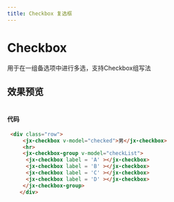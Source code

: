 ```yaml
---
title: Checkbox 复选框
---
```


# Checkbox

用于在一组备选项中进行多选，支持Checkbox组写法

## 效果预览

#

<ClientOnly>
<checkbox-demo01></checkbox-demo01>
</ClientOnly>

#### 代码
```html
 <div class="row">
     <jx-checkbox v-model="checked">男</jx-checkbox>
     <hr>
     <jx-checkbox-group v-model="checkList">
      <jx-checkbox label = 'A' ></jx-checkbox>
      <jx-checkbox label = 'B' ></jx-checkbox>
      <jx-checkbox label = 'C' ></jx-checkbox>
      <jx-checkbox label = 'D' ></jx-checkbox>
     </jx-checkbox-group>
    </div>
```
